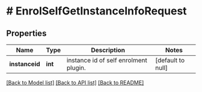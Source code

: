 # # EnrolSelfGetInstanceInfoRequest

## Properties

Name | Type | Description | Notes
------------ | ------------- | ------------- | -------------
**instanceid** | **int** | instance id of self enrolment plugin. | [default to null]

[[Back to Model list]](../../README.md#models) [[Back to API list]](../../README.md#endpoints) [[Back to README]](../../README.md)
